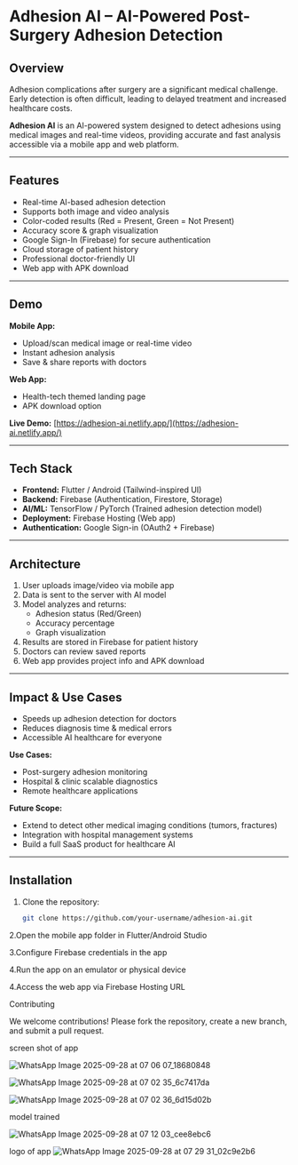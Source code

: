 # Adhesion AI – AI-Powered Post-Surgery Adhesion Detection

## Overview
Adhesion complications after surgery are a significant medical challenge. Early detection is often difficult, leading to delayed treatment and increased healthcare costs.  

**Adhesion AI** is an AI-powered system designed to detect adhesions using medical images and real-time videos, providing accurate and fast analysis accessible via a mobile app and web platform.

---

## Features
- Real-time AI-based adhesion detection
- Supports both image and video analysis
- Color-coded results (Red = Present, Green = Not Present)
- Accuracy score & graph visualization
- Google Sign-In (Firebase) for secure authentication
- Cloud storage of patient history
- Professional doctor-friendly UI
- Web app with APK download

---

## Demo

**Mobile App:**
- Upload/scan medical image or real-time video
- Instant adhesion analysis
- Save & share reports with doctors

**Web App:**
- Health-tech themed landing page
- APK download option

**Live Demo:** [https://adhesion-ai.netlify.app/](https://adhesion-ai.netlify.app/)

---

## Tech Stack
- **Frontend:** Flutter / Android (Tailwind-inspired UI)
- **Backend:** Firebase (Authentication, Firestore, Storage)
- **AI/ML:** TensorFlow / PyTorch (Trained adhesion detection model)
- **Deployment:** Firebase Hosting (Web app)
- **Authentication:** Google Sign-in (OAuth2 + Firebase)

---

## Architecture
1. User uploads image/video via mobile app  
2. Data is sent to the server with AI model  
3. Model analyzes and returns:  
   - Adhesion status (Red/Green)  
   - Accuracy percentage  
   - Graph visualization  
4. Results are stored in Firebase for patient history  
5. Doctors can review saved reports  
6. Web app provides project info and APK download  

---

## Impact & Use Cases
- Speeds up adhesion detection for doctors  
- Reduces diagnosis time & medical errors  
- Accessible AI healthcare for everyone  

**Use Cases:**  
- Post-surgery adhesion monitoring  
- Hospital & clinic scalable diagnostics  
- Remote healthcare applications  

**Future Scope:**  
- Extend to detect other medical imaging conditions (tumors, fractures)  
- Integration with hospital management systems  
- Build a full SaaS product for healthcare AI  

---

## Installation
1. Clone the repository:  
   ```bash
   git clone https://github.com/your-username/adhesion-ai.git
2.Open the mobile app folder in Flutter/Android Studio

3.Configure Firebase credentials in the app

4.Run the app on an emulator or physical device

4.Access the web app via Firebase Hosting URL

Contributing

We welcome contributions! Please fork the repository, create a new branch, and submit a pull request.

screen shot of app 


![WhatsApp Image 2025-09-28 at 07 06 07_18680848](https://github.com/user-attachments/assets/00a28e53-eba7-48c7-b604-54bd23472d12)

![WhatsApp Image 2025-09-28 at 07 02 35_6c7417da](https://github.com/user-attachments/assets/a1051029-c415-4ff6-8fc0-f022ef6f6378)

![WhatsApp Image 2025-09-28 at 07 02 36_6d15d02b](https://github.com/user-attachments/assets/d9418dd7-8b2b-4d81-97e5-cff94ebdb993)


model trained

![WhatsApp Image 2025-09-28 at 07 12 03_cee8ebc6](https://github.com/user-attachments/assets/065abb29-e51e-4db6-a93c-56c13a0b26b9)

logo of app
![WhatsApp Image 2025-09-28 at 07 29 31_02c9e2b6](https://github.com/user-attachments/assets/d0f82ab8-d76f-4ef2-b46f-8cf39696fdc2)













